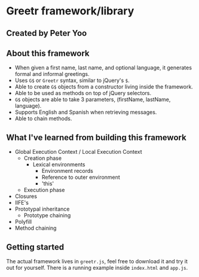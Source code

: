 # Greetr framework/library
## Created by Peter Yoo

## **About this framework**
* When given a first name, last name, and optional language, it generates formal and informal greetings.
* Uses `G$` or `Greetr` syntax, similar to jQuery's `$`.
* Able to create `G$` objects from a constructor living inside the framework.
* Able to be used as methods on top of jQuery selectors.
* `G$` objects are able to take 3 parameters, (firstName, lastName, language).
* Supports English and Spanish when retrieving messages.
* Able to chain methods.

## **What I've learned from building this framework**
* Global Execution Context / Local Execution Context
  * Creation phase
    * Lexical environments
      * Environment records
      * Reference to outer environment
      * 'this'
  * Execution phase
* Closures
* IIFE's
* Prototypal inheritance
  * Prototype chaining
* Polyfill
* Method chaining

## **Getting started**

The actual framework lives in `greetr.js`, feel free to download it and try it out for yourself. There is a running example inside `index.html` and `app.js`.